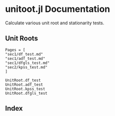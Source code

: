 # unitoot.jl Documentation

  Calculate various unit root and stationarity tests.

## Unit Roots

```@contents
Pages = [
"sec1/df_test.md"
"sec1/adf_test.md"
"sec1/dfgls_test.md"
"sec2/kpss_test.md"
]
````

```@docs
UnitRoot.df_test
UnitRoot.adf_test
UnitRoot.kpss_test
UnitRoot.dfgls_test
```

## Index

```@index

```
